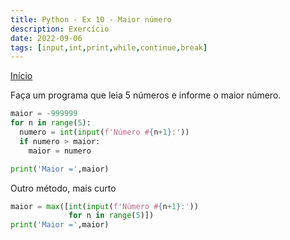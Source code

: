 ```yaml
---
title: Python - Ex 10 - Maior número
description: Exercício
date: 2022-09-06
tags: [input,int,print,while,continue,break]
---
```

[Início](python-curso)


Faça um programa que leia 5 números e informe o maior número.

```python
maior = -999999
for n in range(5):
  numero = int(input(f'Número #{n+1}:'))
  if numero > maior:
    maior = numero

print('Maior =',maior)
```

Outro método, mais curto

```python
maior = max([int(input(f'Número #{n+1}:')) 
             for n in range(5)])
print('Maior =',maior)
```